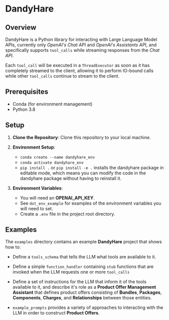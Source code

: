 # DandyHare

## Overview

DandyHare is a Python library for interacting with Large Language Model APIs, currently only *OpenAI's Chat API* and *OpenAI's Assistants API*, and specifically supports ```tool_calls``` while streaming responses from the *Chat API*. 

Each ```tool_call``` will be executed in a ```ThreadExecutor``` as soon as it has completely streamed to the client, allowing it to perform IO-bound calls while other ```tool_calls``` continue to stream to the client.


## Prerequisites

- Conda (for environment management)
- Python 3.8

## Setup
1. **Clone the Repository**: Clone this repository to your local machine.

2. **Environment Setup**:
   - ```conda create --name dandyhare_env```
   - ```conda activate dandyhare_env```
   - ```pip install .``` or ```pip install -e .``` installs the dandyhare package in editable mode, which means you can modify the code in the dandyhare package without having to reinstall it.

3. **Environment Variables**:
   - You will need an **OPENAI_API_KEY**.
   - See ```dot_env_example``` for examples of the environment variables you will need to set.
   - Create a `.env` file in the project root directory.


## Examples

The ```examples``` directory contains an example **DandyHare** project that shows how to:

* Define a ```tools_schema``` that tells the LLM what tools are available to it.

* Define a simple ```function_handler``` containing ```stub``` functions that are invoked when the LLM requests one or more ```tool_calls```

* Define a set of instructions for the LLM that inform it of the tools available to it, and describe it's role as a **Product Offer Management Assistant** that defines product offers consisting of **Bundles**, **Packages**, **Components**, **Charges**, and **Relationships** between those entities.

* ```example_prompts``` provides a variety of approaches to interacting with the LLM in order to construct **Product Offers**.
